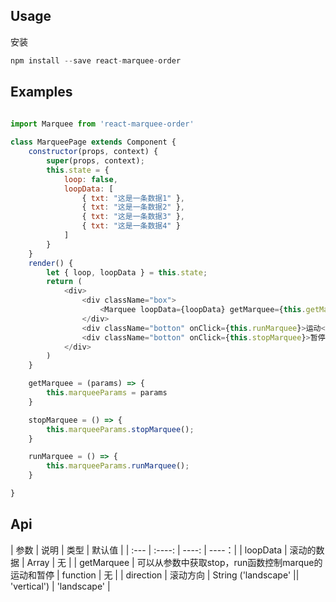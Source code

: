 
Usage
---------------

安装
````javascript
npm install --save react-marquee-order
````


Examples
---------------

````javascript
    
import Marquee from 'react-marquee-order'

class MarqueePage extends Component {
    constructor(props, context) {
        super(props, context);
        this.state = {
            loop: false,
            loopData: [
                { txt: "这是一条数据1" }, 
                { txt: "这是一条数据2" }, 
                { txt: "这是一条数据3" }, 
                { txt: "这是一条数据4" }
            ]
        }
    }
    render() {
        let { loop, loopData } = this.state;
        return (
            <div>
                <div className="box">
                    <Marquee loopData={loopData} getMarquee={this.getMarquee} />
                </div>
                <div className="botton" onClick={this.runMarquee}>运动</div>
                <div className="botton" onClick={this.stopMarquee}>暂停</div>
            </div>
        )
    }

    getMarquee = (params) => {
        this.marqueeParams = params
    }

    stopMarquee = () => {
        this.marqueeParams.stopMarquee();
    }

    runMarquee = () => {
        this.marqueeParams.runMarquee();
    }

}
````


Api
----

| 参数 | 说明 | 类型 | 默认值 |
| :--- | :----: | ----: | ----：|
| loopData | 滚动的数据 | Array | 无 |
| getMarquee | 可以从参数中获取stop，run函数控制marque的运动和暂停 | function | 无 |
| direction | 滚动方向 | String ('landscape' || 'vertical') | 'landscape' |
